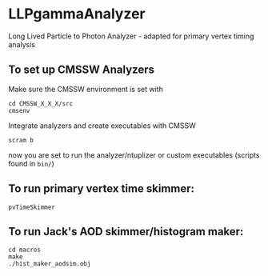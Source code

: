 # LLPgammaAnalyzer
Long Lived Particle to Photon Analyzer - adapted for primary vertex timing analysis

## To set up CMSSW Analyzers
Make sure the CMSSW environment is set with
```
cd CMSSW_X_X_X/src
cmsenv
```
Integrate analyzers and create executables with CMSSW
```
scram b 
```
now you are set to run the analyzer/ntuplizer or custom executables (scripts found in ```bin/```)


## To run primary vertex time skimmer:
```
pvTimeSkimmer
```


## To run Jack's AOD skimmer/histogram maker:
```
cd macros
make
./hist_maker_aodsim.obj
```
